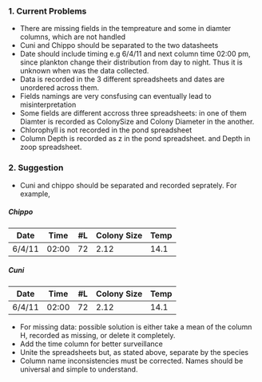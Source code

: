 ### 1. Current Problems
* There are missing fields in the tempreature and some in diamter columns, which are not handled 
* Cuni and Chippo should be separated to the two datasheets
* Date should include timing e.g 6/4/11 and next column time 02:00 pm, since plankton change their distribution from day to night. Thus it is unknown when was the data collected.  
* Data is recorded in the 3 different spreadsheets and dates are unordered across them. 
* Fields namings are very consfusing can eventually lead to misinterpretation 
* Some fields are different accross three spreadsheets: in one of them Diamter is recorded as ColonySize and Colony Diameter in the another. 
* Chlorophyll is not recorded in the pond spreadsheet
* Column Depth is recorded as z in the pond spreadsheet. and Depth in zoop spreadsheet. 

### 2. Suggestion
* Cuni and chippo should be separated and recorded seprately. For example, 
##### Chippo
|   Date	|   Time	|   #L	|   Colony Size	|   Temp	|
|---	|---	|---	|---	|---	|
|   6/4/11	|   02:00	|   72	|   2.12	|   14.1	|
##### Cuni
|   Date	|   Time	|   #L	|   Colony Size	|   Temp	|
|---	|---	|---	|---	|---	|
|   6/4/11	|   02:00	|   72	|   2.12	|   14.1	|
* For missing data: possible solution is either take a mean of the column H, recorded as missing, or delete it completely.
* Add the time column for better surveillance  
* Unite the spreadsheets but, as stated above, separate by the species
* Column name inconsistencies must be corrected. Names should be universal and simple to understand.
